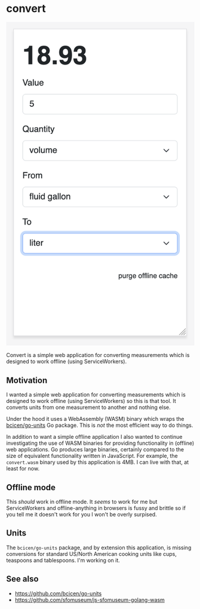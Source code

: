 # convert

![](docs/images/convert-example.png)

Convert is a simple web application for converting measurements which is designed to work offline (using ServiceWorkers).

## Motivation

I wanted a simple web application for converting measurements which is designed to work offline (using ServiceWorkers) so this is that tool. It converts units from one measurement to another and nothing else.

Under the hood it uses a WebAssembly (WASM) binary which wraps the [bcicen/go-units](https://github.com/bcicen/go-units) Go package. This is _not_ the most efficient way to do things.

In addition to want a simple offline application I also wanted to continue investigating the use of WASM binaries for providing functionality in (offline) web applications. Go produces large binaries, certainly compared to the size of equivalent functionality written in JavaScript. For example, the `convert.wasm` binary used by this application is 4MB. I can live with that, at least for now.

## Offline mode

This _should_ work in offline mode. It _seems_ to work for me but ServiceWorkers and offline-anything in browsers is fussy and brittle so if you tell me it doesn't work for you I won't be overly surpised.

## Units

The `bcicen/go-units` package, and by extension this application, is missing conversions for standard US/North American cooking units like cups, teaspoons and tablespoons. I'm working on it.

## See also

* https://github.com/bcicen/go-units
* https://github.com/sfomuseum/js-sfomuseum-golang-wasm